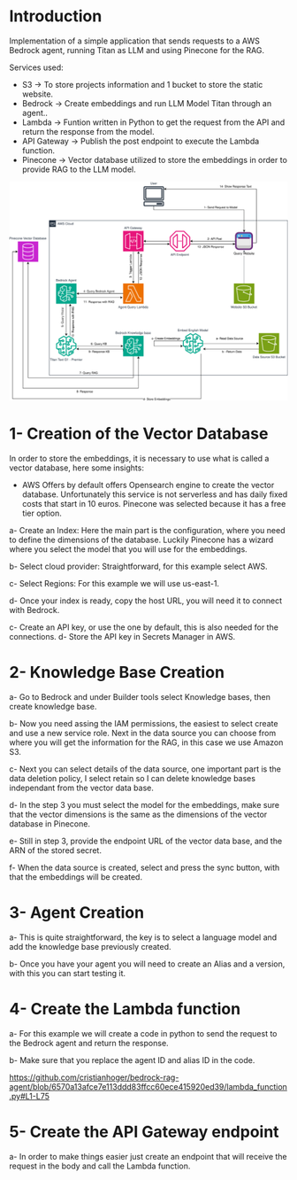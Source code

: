 # Introduction
Implementation of a simple application that sends requests to a AWS Bedrock agent, running Titan as LLM and using Pinecone for the RAG.

Services used:

- S3 -> To store projects information and 1 bucket to store the static website.
- Bedrock -> Create embeddings and run LLM Model Titan through an agent..
- Lambda -> Funtion written in Python to get the request from the API and return the response from the model.
- API Gateway -> Publish the post endpoint to execute the Lambda function.
- Pinecone -> Vector database utilized to store the embeddings in order to provide RAG to the LLM model.
  
![Architecture Diagram](images/Bedrock-agent.drawio.svg)

# 1- Creation of the Vector Database
In order to store the embeddings, it is necessary to use what is called a vector database, here some insights:
- AWS Offers by default offers Opensearch engine to create the vector database. Unfortunately this service is not serverless and has daily fixed costs that start in 10 euros. Pinecone was selected because it has a free tier option.

a- Create an Index: Here the main part is the configuration, where you need to define the dimensions of the database. Luckily Pinecone has a wizard where you select the model that you will use for the embeddings.

b- Select cloud provider: Straightforward, for this example select AWS.

c- Select Regions: For this example we will use us-east-1.

d- Once your index is ready, copy the host URL, you will need it to connect with Bedrock.

c- Create an API key, or use the one by default, this is also needed for the connections.
d- Store the API key in Secrets Manager in AWS.

# 2- Knowledge Base Creation

a- Go to Bedrock and under Builder tools select Knowledge bases, then create knowledge base.

b- Now you need assing the IAM permissions, the easiest to select create and use a new service role. Next in the data source you can choose from where you will get the information for the RAG, in this case we use Amazon S3.

c- Next you can select details of the data source, one important part is the data deletion policy, I select retain so I can delete knowledge bases independant from the vector data base.

d- In the step 3 you must select the model for the embeddings, make sure that the vector dimensions is the same as the dimensions of the vector database in Pinecone.

e- Still in step 3, provide the endpoint URL of the vector data base, and the ARN of the stored secret. 

f- When the data source is created, select and press the sync button, with that the embeddings will be created.

# 3- Agent Creation

a- This is quite straightforward, the key is to select a language model and add the knowledge base previously created.

b- Once you have your agent you will need to create an Alias and a version, with this you can start testing it.

# 4- Create the Lambda function

a- For this example we will create a code in python to send the request to the Bedrock agent and return the response.

b- Make sure that you replace the agent ID and alias ID in the code.

https://github.com/cristianhoger/bedrock-rag-agent/blob/6570a13afce7e113ddd83ffcc60ece415920ed39/lambda_function.py#L1-L75

# 5- Create the API Gateway endpoint

a- In order to make things easier just create an endpoint that will receive the request in the body and call the Lambda function.





